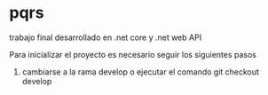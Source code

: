# pqrs
trabajo final desarrollado en .net core y .net web API

Para inicializar el proyecto es necesario seguir los siguientes pasos

1. cambiarse a la rama develop o ejecutar el comando git checkout develop
